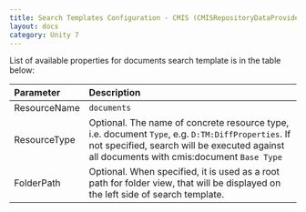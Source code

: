 ```yaml
---
title: Search Templates Configuration - CMIS (CMISRepositoryDataProvider)
layout: docs
category: Unity 7
---
```

List of available properties for documents search template is in the table below:
 
| Parameter   | Description |
|:------------|:------------|
|ResourceName |`documents`|
|ResourceType |Optional. The name of concrete resource type, i.e. document `Type`, e.g. `D:TM:DiffProperties`. If not specified, search will be executed against all documents with cmis:document `Base Type`|
|FolderPath   |Optional. When specified, it is used as a root path for folder view, that will be displayed on the left side of search template.|
